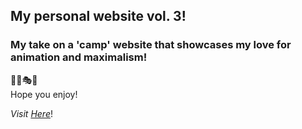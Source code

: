 ## My personal website vol. 3!

### My take on a 'camp' website that showcases my love for animation and maximalism! 
🐞🌠🎭💟
 <br />
 Hope you enjoy!

_Visit [Here](dinaorucevic.vercel.app)_!
